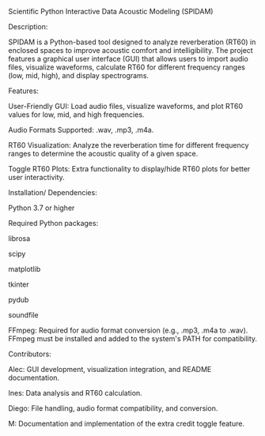 Scientific Python Interactive Data Acoustic Modeling (SPIDAM)

Description:

SPIDAM is a Python-based tool designed to analyze reverberation (RT60) in enclosed spaces to improve acoustic comfort and intelligibility. The project features a graphical user interface (GUI) that allows users to import audio files, visualize waveforms, calculate RT60 for different frequency ranges (low, mid, high), and display spectrograms.

Features:

User-Friendly GUI: Load audio files, visualize waveforms, and plot RT60 values for low, mid, and high frequencies.

Audio Formats Supported: .wav, .mp3, .m4a.

RT60 Visualization: Analyze the reverberation time for different frequency ranges to determine the acoustic quality of a given space.

Toggle RT60 Plots: Extra functionality to display/hide RT60 plots for better user interactivity.

Installation/ Dependencies:

Python 3.7 or higher

Required Python packages:

librosa

scipy

matplotlib

tkinter

pydub

soundfile

FFmpeg: Required for audio format conversion (e.g., .mp3, .m4a to .wav). FFmpeg must be installed and added to the system's PATH for compatibility.

Contributors:

Alec: GUI development, visualization integration, and README documentation.

Ines: Data analysis and RT60 calculation.

Diego: File handling, audio format compatibility, and conversion.

M: Documentation and implementation of the extra credit toggle feature.

